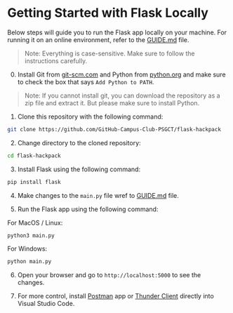 # Getting Started with Flask Locally

Below steps will guide you to run the Flask app locally on your machine. For running it on an online environment, refer to the [GUIDE.md](GUIDE.md) file.

> Note: Everything is case-sensitive. Make sure to follow the instructions carefully.

0. Install Git from [git-scm.com](https://git-scm.com/downloads) and Python from [python.org](https://www.python.org/downloads/) and make sure to check the box that says `Add Python to PATH`.

> Note: If you cannot install git, you can download the repository as a zip file and extract it. But please make sure to install Python.

1. Clone this repository with the following command:

```bash
git clone https://github.com/GitHub-Campus-Club-PSGCT/flask-hackpack
```

2. Change directory to the cloned repository:

```bash
cd flask-hackpack
```

3. Install Flask using the following command:

```bash
pip install flask
```

4. Make changes to the `main.py` file wref to [GUIDE.md](GUIDE.md) file.

5. Run the Flask app using the following command:

For MacOS / Linux:
```bash
python3 main.py
```

For Windows:
```bash
python main.py
```

6. Open your browser and go to `http://localhost:5000` to see the changes.

7. For more control, install [Postman](https://learning.postman.com/docs/getting-started/overview/) app or [Thunder Client](https://www.freecodecamp.org/news/thunder-client-for-vscode/) directly into Visual Studio Code.

